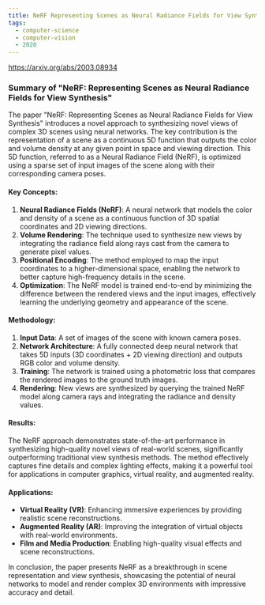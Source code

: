 ```yaml
---
title: NeRF Representing Scenes as Neural Radiance Fields for View Synthesis
tags: 
  - computer-science
  - computer-vision
  - 2020
---
```


https://arxiv.org/abs/2003.08934

### Summary of "NeRF: Representing Scenes as Neural Radiance Fields for View Synthesis"

The paper "NeRF: Representing Scenes as Neural Radiance Fields for View Synthesis" introduces a novel approach to synthesizing novel views of complex 3D scenes using neural networks. The key contribution is the representation of a scene as a continuous 5D function that outputs the color and volume density at any given point in space and viewing direction. This 5D function, referred to as a Neural Radiance Field (NeRF), is optimized using a sparse set of input images of the scene along with their corresponding camera poses.

#### Key Concepts:

1. **Neural Radiance Fields (NeRF)**: A neural network that models the color and density of a scene as a continuous function of 3D spatial coordinates and 2D viewing directions.
2. **Volume Rendering**: The technique used to synthesize new views by integrating the radiance field along rays cast from the camera to generate pixel values.
3. **Positional Encoding**: The method employed to map the input coordinates to a higher-dimensional space, enabling the network to better capture high-frequency details in the scene.
4. **Optimization**: The NeRF model is trained end-to-end by minimizing the difference between the rendered views and the input images, effectively learning the underlying geometry and appearance of the scene.

#### Methodology:

1. **Input Data**: A set of images of the scene with known camera poses.
2. **Network Architecture**: A fully connected deep neural network that takes 5D inputs (3D coordinates + 2D viewing direction) and outputs RGB color and volume density.
3. **Training**: The network is trained using a photometric loss that compares the rendered images to the ground truth images.
4. **Rendering**: New views are synthesized by querying the trained NeRF model along camera rays and integrating the radiance and density values.

#### Results:

The NeRF approach demonstrates state-of-the-art performance in synthesizing high-quality novel views of real-world scenes, significantly outperforming traditional view synthesis methods. The method effectively captures fine details and complex lighting effects, making it a powerful tool for applications in computer graphics, virtual reality, and augmented reality.

#### Applications:

- **Virtual Reality (VR)**: Enhancing immersive experiences by providing realistic scene reconstructions.
- **Augmented Reality (AR)**: Improving the integration of virtual objects with real-world environments.
- **Film and Media Production**: Enabling high-quality visual effects and scene reconstructions.

In conclusion, the paper presents NeRF as a breakthrough in scene representation and view synthesis, showcasing the potential of neural networks to model and render complex 3D environments with impressive accuracy and detail.